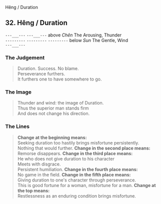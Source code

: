 Hêng / Duration
## 32. Hêng / Duration
```---___---```
```---___---``` above _Chên_ The Arousing, Thunder  
```---------```
```---------```
```---------``` below _Sun_ The Gentle, Wind  
```---___---```
### The Judgement
> Duration. Success. No blame.  
 Perseverance furthers.  
 It furthers one to have somewhere to go.
### The Image
> Thunder and wind: the image of Duration.  
 Thus the superior man stands firm  
 And does not change his direction.
### The Lines

 > **Change at the beginning means:**  
 Seeking duration too hastily brings misfortune persistently.  
 Nothing that would further.
 > **Change in the second place means:**  
 Remorse disappears.
 > **Change in the third place means:**  
 He who does not give duration to his character  
 Meets with disgrace.  
 Persistent humiliation.
 > **Change in the fourth place means:**  
 No game in the field.
 > **Change in the fifth place means:**  
 Giving duration to one's character through perseverance.  
 This is good fortune for a woman, misfortune for a man.
 > **Change at the top means:**  
 Restlessness as an enduring condition brings misfortune.



